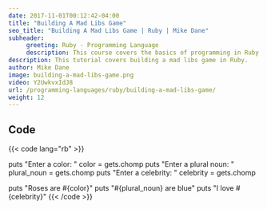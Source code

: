 ```yaml
---
date: 2017-11-01T00:12:42-04:00
title: "Building A Mad Libs Game"
seo_title: "Building A Mad Libs Game | Ruby | Mike Dane"
subheader:
     greeting: Ruby - Programming Language
     description: This course covers the basics of programming in Ruby. Work your way through the videos and we'll teach you everything you need to know to start your programming journey!
description: This tutorial covers building a mad libs game in Ruby.
author: Mike Dane
image: building-a-mad-libs-game.png
video: Y2UwkvxIdJ8
url: /programming-languages/ruby/building-a-mad-libs-game/
weight: 12
---
```


## Code

{{< code lang="rb" >}}

puts "Enter a color: "
color = gets.chomp
puts "Enter a plural noun: "
plural_noun = gets.chomp
puts "Enter a celebrity: "
celebrity = gets.chomp


puts "Roses are #{color}"
puts "#{plural_noun} are blue"
puts "I love #{celebrity}"
{{< /code >}}